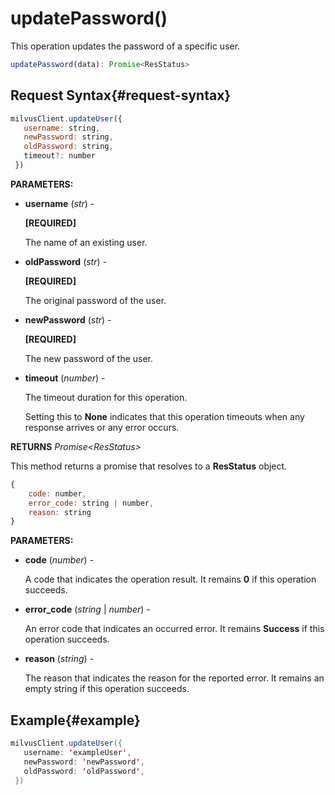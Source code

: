 # updatePassword()

This operation updates the password of a specific user.

```javascript
updatePassword(data): Promise<ResStatus>
```

## Request Syntax{#request-syntax}

```javascript
milvusClient.updateUser({
   username: string,
   newPassword: string,
   oldPassword: string,
   timeout?: number
 })
```

**PARAMETERS:**

- **username** (*str*) -

    **[REQUIRED]**

    The name of an existing user.

- **oldPassword** (*str*) -

    **[REQUIRED]**

    The original password of the user.

- **newPassword** (*str*) -

    **[REQUIRED]**

    The new password of the user.

- **timeout** (*number*) -  

    The timeout duration for this operation. 

    Setting this to **None** indicates that this operation timeouts when any response arrives or any error occurs.

**RETURNS** *Promise\<ResStatus>*

This method returns a promise that resolves to a **ResStatus** object.

```javascript
{
    code: number,
    error_code: string | number,
    reason: string
}
```

**PARAMETERS:**

- **code** (*number*) -

    A code that indicates the operation result. It remains **0** if this operation succeeds.

- **error_code** (*string* | *number*) -

    An error code that indicates an occurred error. It remains **Success** if this operation succeeds. 

- **reason** (*string*) - 

    The reason that indicates the reason for the reported error. It remains an empty string if this operation succeeds.

## Example{#example}

```java
milvusClient.updateUser({
   username: 'exampleUser',
   newPassword: 'newPassword',
   oldPassword: 'oldPassword',
 })
```

